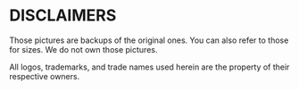 # DISCLAIMERS

Those pictures are backups of the original ones. You can also refer to those for sizes. We do not own those pictures.

All logos, trademarks, and trade names used herein are the property of their respective owners.